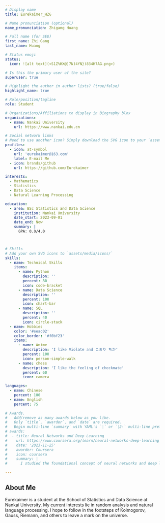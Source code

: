 ```yaml
---
# Display name
title: Eurekaimer_HZG

# Name pronunciation (optional)
name_pronunciation: Zhigang Huang

# Full name (for SEO)
first_name: Zhi Gang
last_name: Huang

# Status emoji
status:
  icon: ![alt text](<S1Z%HX@]7N)4YN})834H7AG.png>)

# Is this the primary user of the site?
superuser: true

# Highlight the author in author lists? (true/false)
highlight_name: true

# Role/position/tagline
role: Student

# Organizations/Affiliations to display in Biography blox
organizations:
  - name: Nankai University
    url: https://www.nankai.edu.cn

# Social network links
# Need to use another icon? Simply download the SVG icon to your `assets/media/icons/` folder.
profiles:
  - icon: at-symbol
    url: 'eurekaimer@163.com'
    label: E-mail Me
  - icon: brands/github
    url: https://github.com/Eurekaimer

interests:
  - Mathematics
  - Statistics
  - Data Science
  - Natural Learning Processing

education:
  - area: BSc Statistics and Data Science
    institution: Nankai University
    date_start: 2023-09-01
    date_end: Now 
    summary: |
      GPA: 0.0/4.0



# Skills
# Add your own SVG icons to `assets/media/icons/`
skills:
  - name: Technical Skills
    items:
      - name: Python
        description: ''
        percent: 80
        icon: code-bracket
      - name: Data Science
        description: ''
        percent: 100
        icon: chart-bar
      - name: SQL
        description: ''
        percent: 40
        icon: circle-stack
  - name: Hobbies
    color: '#eeac02'
    color_border: '#f0bf23'
    items:
      - name: Anime
        description: 'I like Violate and こまり ちか'
        percent: 100
        icon: person-simple-walk
      - name: chess
        description: 'I like the feeling of checkmate'
        percent: 60
        icon: camera

languages:
  - name: Chinese
    percent: 100
  - name: English
    percent: 75

# Awards.
#   Add/remove as many awards below as you like.
#   Only `title`, `awarder`, and `date` are required.
#   Begin multi-line `summary` with YAML's `|` or `|2-` multi-line prefix and indent 2 spaces below.
# awards:
#  - title: Neural Networks and Deep Learning
#    url: https://www.coursera.org/learn/neural-networks-deep-learning
#    date: '2023-11-25'
#    awarder: Coursera
#    icon: coursera
#    summary: |
#      I studied the foundational concept of neural networks and deep learning. By the end, I was familiar with the significant technological trends driving the rise of deep learning; build, train, and apply fully connected deep neural networks; implement efficient (vectorized) neural networks; identify key parameters in a neural network’s architecture; and apply deep learning to your own applications.

---
```


## About Me

Eurekaimer is a student at the School of Statistics and Data Science at Nankai University. My current interests lie in random analysis and natural language processing. I hope to follow in the footsteps of Kolmogorov, Gauss, Riemann, and others to leave a mark on the universe.
